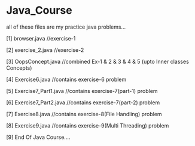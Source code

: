 # Java_Course

all of these files are my practice java problems...

[1] browser.java //exercise-1

[2] exercise_2.java //exercise-2

[3] OopsConcept.java //combined Ex-1 & 2 & 3 & 4 & 5 (upto Inner classes Concepts)

[4] Exercise6.java  //contains exercise-6 problem

[5] Exercise7_Part1.java  //contains exercise-7(part-1) problem

[6] Exercise7_Part2.java  //contains exercise-7(part-2) problem

[7] Exercise8.java   //contains exercise-8(File Handling) problem

[8] Exercise9.java   //contains exercise-9(Multi Threading) problem

[9] End Of Java Course....
